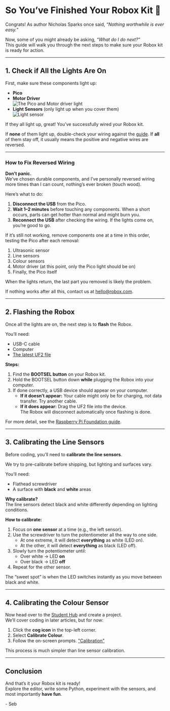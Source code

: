 # So You’ve Finished Your Robox Kit 🎉

Congrats! As author Nicholas Sparks once said, *“Nothing worthwhile is ever easy.”*

Now, some of you might already be asking, *“What do I do next?”*  
This guide will walk you through the next steps to make sure your Robox kit is ready for action.

---

## 1. Check if All the Lights Are On

First, make sure these components light up:

- **Pico**
- **Motor Driver**  
  ![The Pico and Motor driver light](@images/blogs/whats-next/picoandmotordriver.jpeg)
- **Light Sensors** (only light up when you cover them)  
  ![Light sensor](@images/blogs/whats-next/lightsensor.jpeg)

If they all light up, great! You’ve successfully wired your Robox kit.  

If **none** of them light up, double-check your wiring against the [guide](https://robox.com.au/public/latest.pdf). If **all** of them stay off, it usually means the positive and negative wires are reversed.

---

### How to Fix Reversed Wiring

**Don’t panic.**  
We’ve chosen durable components, and I’ve personally reversed wiring more times than I can count, nothing’s ever broken (touch wood).

Here’s what to do:

1. **Disconnect the USB** from the Pico.
2. **Wait 1–2 minutes** before touching any components. When a short occurs, parts can get hotter than normal and might burn you.
3. **Reconnect the USB** after checking the wiring. If the lights come on, you’re good to go.

If it’s still not working, remove components one at a time in this order, testing the Pico after each removal:

1. Ultrasonic sensor
2. Line sensors
3. Colour sensors
4. Motor driver (at this point, only the Pico light should be on)
5. Finally, the Pico itself

When the lights return, the last part you removed is likely the problem.  

If nothing works after all this, contact us at [hello@robox.com](mailto:hello@robox.com).

---

## 2. Flashing the Robox

Once all the lights are on, the next step is to **flash** the Robox.

You’ll need:

- USB-C cable
- Computer
- [The latest UF2 file](https://robox.com.au/public/latest.uf2)

**Steps:**

1. Find the **BOOTSEL button** on your Robox kit.
2. Hold the BOOTSEL button down **while** plugging the Robox into your computer.
3. If done correctly, a USB device should appear on your computer.
   - **If it doesn’t appear:** Your cable might only be for charging, not data transfer. Try another cable.
   - **If it does appear:** Drag the UF2 file into the device.  
     The Robox will disconnect automatically once flashing is done.

For more detail, see the [Raspberry Pi Foundation guide](https://projects.raspberrypi.org/en/projects/getting-started-with-the-pico/3).

---

## 3. Calibrating the Line Sensors

Before coding, you’ll need to **calibrate the line sensors**.

We try to pre-calibrate before shipping, but lighting and surfaces vary.

You’ll need:

- Flathead screwdriver
- A surface with **black** and **white** areas

**Why calibrate?**  
The line sensors detect black and white differently depending on lighting conditions.

**How to calibrate:**

1. Focus on **one sensor** at a time (e.g., the left sensor).
2. Use the screwdriver to turn the potentiometer all the way to one side.
   - At one extreme, it will detect **everything** as white (LED on).
   - At the other, it will detect **everything** as black (LED off).
3. Slowly turn the potentiometer until:
   - Over white → LED **on**
   - Over black → LED **off**
4. Repeat for the other sensor.

The “sweet spot” is when the LED switches instantly as you move between black and white.

---

## 4. Calibrating the Colour Sensor

Now head over to the [Student Hub](https://robox.com.au/student/) and create a project.  
We’ll cover coding in later articles, but for now:

1. Click the **cog icon** in the top-left corner.
2. Select **Calibrate Colour**.
3. Follow the on-screen prompts.
["Calibration"](@images/blogs/whats-next/calibratecolour.png)


This process is much simpler than line sensor calibration.

---

## Conclusion

And that’s it your Robox kit is ready!  
Explore the editor, write some Python, experiment with the sensors, and most importantly **have fun**.

\- Seb
